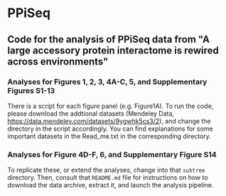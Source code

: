 # PPiSeq

## Code for the analysis of PPiSeq data from "A large accessory protein interactome is rewired across environments"

### Analyses for Figures 1, 2, 3, 4A-C, 5, and Supplementary Figures S1-13

There is a script for each figure panel (e.g. Figure1A). To run the code, 
please download the addtional datasets 
(Mendeley Data, https://data.mendeley.com/datasets/9ygwhk5cs3/2), and change the directory in 
the script accordingly. You can find explanations for some important 
datasets in the Read_me.txt in the corresponding directory. 

### Analyses for Figure 4D-F, 6, and Supplementary Figure S14

To replicate these, or extend the analyses, change into that `subtree` 
directory. Then, consult that `README.md` file for instructions on how to
download the data archive, extract it, and launch the analysis pipeline.

